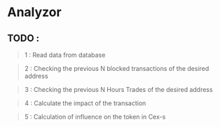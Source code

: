 # Analyzor

## TODO :

> 1 : Read data from database 

> 2 : Checking the previous N blocked transactions of the desired address 

> 3 : Checking the previous N Hours Trades of the desired address 

> 4 : Calculate the impact of the transaction 

> 5 : Calculation of influence on the token in Cex-s


